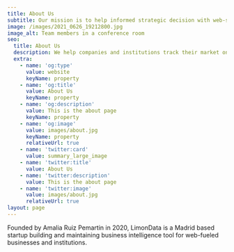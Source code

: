 ```yaml
---
title: About Us
subtitle: Our mission is to help informed strategic decision with web-sourced data
image: /images/2021_0626_19212800.jpg
image_alt: Team members in a conference room
seo:
  title: About Us
  description: We help companies and institutions track their market online
  extra:
    - name: 'og:type'
      value: website
      keyName: property
    - name: 'og:title'
      value: About Us
      keyName: property
    - name: 'og:description'
      value: This is the about page
      keyName: property
    - name: 'og:image'
      value: images/about.jpg
      keyName: property
      relativeUrl: true
    - name: 'twitter:card'
      value: summary_large_image
    - name: 'twitter:title'
      value: About Us
    - name: 'twitter:description'
      value: This is the about page
    - name: 'twitter:image'
      value: images/about.jpg
      relativeUrl: true
layout: page
---
```

Founded by Amalia Ruiz Pemartin in 2020, LimonData is a Madrid based startup building and maintaining business intelligence tool for web-fueled businesses and institutions. 
